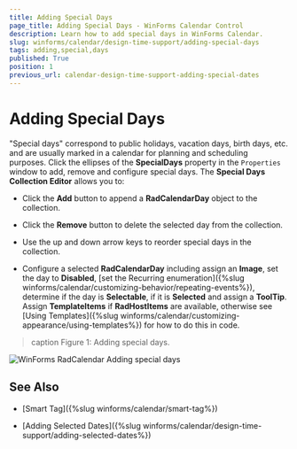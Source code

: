 ```yaml
---
title: Adding Special Days
page_title: Adding Special Days - WinForms Calendar Control
description: Learn how to add special days in WinForms Calendar.
slug: winforms/calendar/design-time-support/adding-special-days
tags: adding,special,days
published: True
position: 1
previous_url: calendar-design-time-support-adding-special-dates
---
```


# Adding Special Days


"Special days" correspond to public holidays, vacation days, birth days, etc. and are usually marked in a calendar for planning and scheduling purposes. Click the ellipses of the __SpecialDays__ property in the `Properties` window to add, remove and configure special days. The __Special Days Collection Editor__ allows you to: 

* Click the __Add__ button to append a __RadCalendarDay__ object to the collection.
            

* Click the __Remove__ button to delete the selected day from the collection.
            

* Use the up and down arrow keys to reorder special days in the collection. 

* Configure a selected __RadCalendarDay__ including assign an __Image__, set the day to __Disabled__, [set the Recurring enumeration]({%slug winforms/calendar/customizing-behavior/repeating-events%}), determine if the day is __Selectable__, if it is __Selected__ and assign a __ToolTip__. Assign __TemplateItems__ if __RadHostItems__ are available, otherwise see [Using Templates]({%slug winforms/calendar/customizing-appearance/using-templates%}) for how to do this in code.

>caption Figure 1: Adding special days.

![WinForms RadCalendar Adding special days](images/calendar-design-time-support-adding-special-dates001.png)

## See Also

* [Smart Tag]({%slug winforms/calendar/smart-tag%})

* [Adding Selected Dates]({%slug winforms/calendar/design-time-support/adding-selected-dates%})
